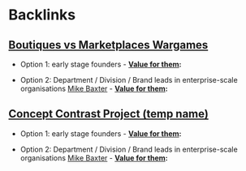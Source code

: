 
# Backlinks
## [Boutiques vs Marketplaces Wargames](<Boutiques vs Marketplaces Wargames.md>)
- Option 1: early stage founders
                - **[Value for them](<Value for them.md>):**

- Option 2: Department / Division / Brand leads in enterprise-scale organisations [Mike Baxter](<Mike Baxter.md>)
                - **[Value for them](<Value for them.md>):**

## [Concept Contrast Project (temp name)](<Concept Contrast Project (temp name).md>)
- Option 1: early stage founders
                - **[Value for them](<Value for them.md>):**

- Option 2: Department / Division / Brand leads in enterprise-scale organisations [Mike Baxter](<Mike Baxter.md>)
                - **[Value for them](<Value for them.md>):**

